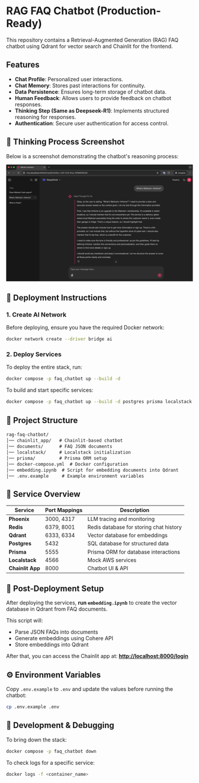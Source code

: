 # RAG FAQ Chatbot (Production-Ready)

This repository contains a Retrieval-Augmented Generation (RAG) FAQ chatbot using Qdrant for vector search and Chainlit for the frontend.

## Features
- **Chat Profile**: Personalized user interactions.
- **Chat Memory**: Stores past interactions for continuity.
- **Data Persistence**: Ensures long-term storage of chatbot data.
- **Human Feedback**: Allows users to provide feedback on chatbot responses.
- **Thinking Step (Same as Deepseek-R1)**: Implements structured reasoning for responses.
- **Authentication**: Secure user authentication for access control.

## 📸 Thinking Process Screenshot

Below is a screenshot demonstrating the chatbot's reasoning process:

![Thinking Process](screenshots/thinking-page.png)

## 🚀 Deployment Instructions

### 1. Create AI Network
Before deploying, ensure you have the required Docker network:
```sh
docker network create --driver bridge ai
```

### 2. Deploy Services
To deploy the entire stack, run:
```sh
docker compose -p faq_chatbot up --build -d
```

To build and start specific services:
```sh
docker compose -p faq_chatbot up --build -d postgres prisma localstack ai-chatbot
```

## 📂 Project Structure
```
rag-faq-chatbot/
│── chainlit_app/   # Chainlit-based chatbot
│── documents/      # FAQ JSON documents
│── localstack/     # Localstack initialization
│── prisma/         # Prisma ORM setup
│── docker-compose.yml  # Docker configuration
│── embedding.ipynb  # Script for embedding documents into Qdrant
│── .env.example     # Example environment variables
```

## 🔗 Service Overview

| Service       | Port Mappings | Description |
|--------------|--------------|-------------|
| **Phoenix**  | 3000, 4317   | LLM tracing and monitoring |
| **Redis**    | 6379, 8001   | Redis database for storing chat history |
| **Qdrant**   | 6333, 6334   | Vector database for embeddings |
| **Postgres** | 5432         | SQL database for structured data |
| **Prisma**   | 5555         | Prisma ORM for database interactions |
| **Localstack** | 4566       | Mock AWS services |
| **Chainlit App** | 8000     | Chatbot UI & API |

## 📝 Post-Deployment Setup
After deploying the services, **run `embedding.ipynb`** to create the vector database in Qdrant from FAQ documents.

This script will:
- Parse JSON FAQs into documents
- Generate embeddings using Cohere API
- Store embeddings into Qdrant

After that, you can access the Chainlit app at:
**[http://localhost:8000/login](http://localhost:8000/login)**

## ⚙️ Environment Variables
Copy `.env.example` to `.env` and update the values before running the chatbot:
```sh
cp .env.example .env
```

## 🔧 Development & Debugging
To bring down the stack:
```sh
docker compose -p faq_chatbot down
```
To check logs for a specific service:
```sh
docker logs -f <container_name>
```